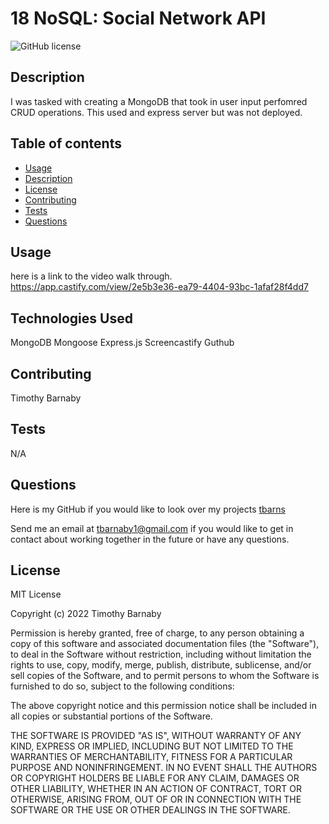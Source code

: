 # 18 NoSQL: Social Network API

![GitHub license](https://img.shields.io/badge/license-MIT-blue.svg)

## Description

I was tasked with creating a MongoDB that took in user input perfomred CRUD operations.  This used and express server but was not deployed.

## Table of contents 

* [Usage](#usage)
* [Description](#description)
* [License](#license)
* [Contributing](#contributing)
* [Tests](#tests)
* [Questions](#questions)

## Usage
here is a link to the video walk through. 
https://app.castify.com/view/2e5b3e36-ea79-4404-93bc-1afaf28f4dd7


## Technologies Used
MongoDB
Mongoose
Express.js
Screencastify
Guthub

##

## Contributing
Timothy Barnaby

## Tests
N/A

## Questions
Here is my GitHub if you would like to look over my projects [tbarns](https://github.com/tbarns)

Send me an email at  [tbarnaby1@gmail.com](mailto:tbarnaby1@gmail.com) if you would like to get in contact about working together in the future or have any questions. 


## License
MIT License

Copyright (c) 2022 Timothy Barnaby

Permission is hereby granted, free of charge, to any person obtaining a copy
of this software and associated documentation files (the "Software"), to deal
in the Software without restriction, including without limitation the rights
to use, copy, modify, merge, publish, distribute, sublicense, and/or sell
copies of the Software, and to permit persons to whom the Software is
furnished to do so, subject to the following conditions:

The above copyright notice and this permission notice shall be included in all
copies or substantial portions of the Software.

THE SOFTWARE IS PROVIDED "AS IS", WITHOUT WARRANTY OF ANY KIND, EXPRESS OR
IMPLIED, INCLUDING BUT NOT LIMITED TO THE WARRANTIES OF MERCHANTABILITY,
FITNESS FOR A PARTICULAR PURPOSE AND NONINFRINGEMENT. IN NO EVENT SHALL THE
AUTHORS OR COPYRIGHT HOLDERS BE LIABLE FOR ANY CLAIM, DAMAGES OR OTHER
LIABILITY, WHETHER IN AN ACTION OF CONTRACT, TORT OR OTHERWISE, ARISING FROM,
OUT OF OR IN CONNECTION WITH THE SOFTWARE OR THE USE OR OTHER DEALINGS IN THE
SOFTWARE.

